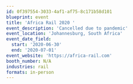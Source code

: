 ```yaml
---
id: 0f397554-3033-4af1-af75-8c171b58d101
blueprint: event
title: 'Africa Rail 2020 '
event_description: 'Cancelled due to pandemic'
event_location: 'Johannesburg, South Africa'
event_date_field:
  start: '2020-06-30'
  end: '2020-07-01'
event_website: 'https://africa-rail.com'
booth_number: N/A
industries: rail
formats: in-person
---
```

